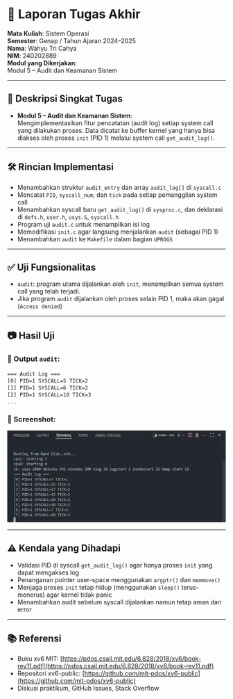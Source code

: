 # 📝 Laporan Tugas Akhir

**Mata Kuliah**: Sistem Operasi  
**Semester**: Genap / Tahun Ajaran 2024–2025  
**Nama**: Wahyu Tri Cahya  
**NIM**: 240202889  
**Modul yang Dikerjakan**:  
Modul 5 – Audit dan Keamanan Sistem  

---

## 📌 Deskripsi Singkat Tugas

* **Modul 5 – Audit dan Keamanan Sistem**:  
  Mengimplementasikan fitur pencatatan (audit log) setiap system call yang dilakukan proses. Data dicatat ke buffer kernel yang hanya bisa diakses oleh proses `init` (PID 1) melalui system call `get_audit_log()`.

---

## 🛠️ Rincian Implementasi

* Menambahkan struktur `audit_entry` dan array `audit_log[]` di `syscall.c`
* Mencatat `PID`, `syscall_num`, dan `tick` pada setiap pemanggilan system call
* Menambahkan syscall baru `get_audit_log()` di `sysproc.c`, dan deklarasi di `defs.h`, `user.h`, `usys.S`, `syscall.h`
* Program uji `audit.c` untuk menampilkan isi log
* Memodifikasi `init.c` agar langsung menjalankan `audit` (sebagai PID 1)
* Menambahkan `audit` ke `Makefile` dalam bagian `UPROGS`

---

## ✅ Uji Fungsionalitas

* `audit`: program utama dijalankan oleh `init`, menampilkan semua system call yang telah terjadi.
* Jika program `audit` dijalankan oleh proses selain PID 1, maka akan gagal (`Access denied`)

---

## 📷 Hasil Uji

### 📍 Output `audit`:
```
=== Audit Log ===
[0] PID=1 SYSCALL=5 TICK=2
[1] PID=1 SYSCALL=6 TICK=2
[2] PID=1 SYSCALL=10 TICK=3
...
```

### 📸 Screenshot:
![hasil ptest](./screenshot/audit_m5.png)

---

## ⚠️ Kendala yang Dihadapi

* Validasi PID di syscall `get_audit_log()` agar hanya proses `init` yang dapat mengakses log
* Penanganan pointer user-space menggunakan `argptr()` dan `memmove()`
* Menjaga proses `init` tetap hidup (menggunakan `sleep()` terus-menerus) agar kernel tidak panic
* Menambahkan audit sebelum syscall dijalankan namun tetap aman dari error

---

## 📚 Referensi

* Buku xv6 MIT: [https://pdos.csail.mit.edu/6.828/2018/xv6/book-rev11.pdf](https://pdos.csail.mit.edu/6.828/2018/xv6/book-rev11.pdf)  
* Repositori xv6-public: [https://github.com/mit-pdos/xv6-public](https://github.com/mit-pdos/xv6-public)  
* Diskusi praktikum, GitHub Issues, Stack Overflow


